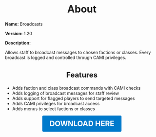 <h1 style="text-align:center; font-size:2rem; font-weight:bold;">About</h1>

**Name:**
Broadcasts

**Version:**
1.20

**Description:**

Allows staff to broadcast messages to chosen factions or classes. Every broadcast is logged and controlled through CAMI privileges.

<h2 style="text-align:center; font-size:1.5rem; font-weight:bold;">Features</h2>

- Adds faction and class broadcast commands with CAMI checks
- Adds logging of broadcast messages for staff review
- Adds support for flagged players to send targeted messages
- Adds CAMI privileges for broadcast access
- Adds menus to select factions or classes





<p align="center"><a href="https://github.com/LiliaFramework/Modules/raw/refs/heads/gh-pages/broadcasts.zip" style="display:inline-block;padding:12px 24px;font-size:1.5rem;font-weight:bold;text-decoration:none;color:#fff;background-color:var(--md-primary-fg-color,#007acc);border-radius:4px;">DOWNLOAD HERE</a></p>